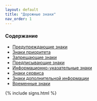 ```yaml
---
layout: default
title: "Дорожные знаки"
nav_order: 1
---
```

<link rel="stylesheet" href="{{ '/assets/css/sign-cards.css' | relative_url }}">
<link rel="stylesheet" href="{{ '/assets/css/anchor-links.css' | relative_url }}">
<div class="anchor-links">
  <h3 id="toc">Содержание</h3>
  <ul>
    <li><a href="/signs/#1.1">Предупреждающие знаки</a></li>
    <li><a href="/signs/#2.1">Знаки приоритета</a></li>
    <li><a href="/signs/#3.1">Запрещающие знаки</a></li>
    <li><a href="/signs/#4.1.1">Предписывающие знаки</a></li>
    <li><a href="/signs/#5.1">Информационно-указательные знаки</a></li>
    <li><a href="/signs/#6.1">Знаки сервиса</a></li>
    <li><a href="/signs/#7.1.1">Знаки дополнительной информации</a></li>
    <li><a href="/signs/#1.8 временный">Временные знаки</a></li>
  </ul>
</div>

{% include signs.html %}